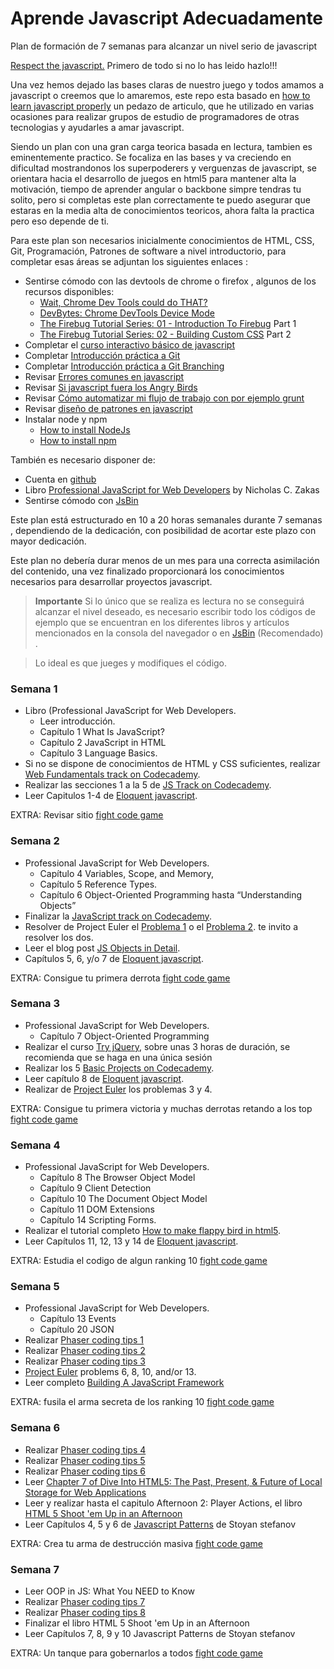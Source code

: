 # Aprende Javascript Adecuadamente

Plan de formación de 7 semanas para alcanzar un nivel serio de javascript

[Respect the javascript.](http://blog.shinetech.com/2013/10/29/respect-the-javascript/) Primero de todo si no lo has leido hazlo!!!

Una vez hemos dejado las bases claras de nuestro juego y todos amamos a javascript o creemos que lo amaremos, este repo esta basado en [how to learn javascript properly](http://javascriptissexy.com/how-to-learn-javascript-properly/) un pedazo de articulo, que he utilizado en varias ocasiones para realizar grupos de estudio de programadores de otras tecnologias y ayudarles a amar javascript.

Siendo un plan con una gran carga teorica basada en lectura, tambien es eminentemente practico. Se focaliza en las bases y va creciendo en dificultad mostrandonos los superpoderers y verguenzas de javascript, se orientara hacia el desarrollo de juegos en html5 para mantener alta la motivación, tiempo de aprender angular o backbone simpre tendras tu solito, pero si completas este plan correctamente te puedo asegurar que estaras en la media alta de conocimientos teoricos, ahora falta la practica pero eso depende de ti.

Para este plan son necesarios inicialmente conocimientos de HTML, CSS, Git, Programación, Patrones de software a nivel introductorio, para completar esas áreas se adjuntan los siguientes enlaces :

- Sentirse cómodo con las devtools de chrome o firefox , algunos de los recursos disponibles:
	- [Wait, Chrome Dev Tools could do THAT?](https://www.youtube.com/watch?v=BaneWEqNcpE)
	- [DevBytes: Chrome DevTools Device Mode](https://www.youtube.com/watch?v=FrAZWiMWRa4)
	- [The Firebug Tutorial Series: 01 - Introduction To Firebug](http://www.youtube.com/watch?v=tdIk2PztcL0)   Part 1	
	- [The Firebug Tutorial Series: 02 - Building Custom CSS](http://www.youtube.com/watch?v=f38GEk27uj4)  Part 2
- Completar el [curso interactivo básico de javascript](https://www.codeschool.com/courses/javascript-road-trip-part-1) 
- Completar [Introducción práctica a Git](https://try.github.io)
- Completar [Introducción práctica a Git Branching](http://pcottle.github.io/learnGitBranching/)
- Revisar [Errores comunes en javascript](http://presentboldly.com/elijahmanor/fixing-common-javascript-bugs)
- Revisar [Si javascript fuera los Angry Birds](http://presentboldly.com/elijahmanor/angry-birds-of-javascript)
- Revisar [Cómo automatizar mi flujo de trabajo con por ejemplo grunt](http://presentboldly.com/elijahmanor/gruntify-workflow)
- Revisar [diseño de patrones en javascript](http://code.tutsplus.com/tutorials/digging-into-design-patterns-in-javascript--net-25930)
- Instalar node y npm
	- [How to install NodeJs](http://nodejs.org/download/)
	- [How to install npm](http://blog.npmjs.org/post/85484771375/how-to-install-npm)

También es necesario disponer de:
- Cuenta en [github](http://www.github.com)
- Libro [Professional JavaScript for Web Developers](http://www.amazon.com/Professional-JavaScript-Developers-Nicholas-Zakas/dp/1118026691) by Nicholas C. Zakas
- Sentirse cómodo con [JsBin](http://jsbin.com/)

Este plan está estructurado en 10 a 20 horas semanales durante 7 semanas , dependiendo de la dedicación, con posibilidad de acortar este plazo con mayor dedicación. 

Este plan no debería durar menos de un mes para una correcta asimilación del contenido, una vez finalizado proporcionará los conocimientos necesarios para desarrollar proyectos javascript.

> **Importante**  Si lo único que se realiza es lectura no se conseguirá alcanzar el nivel deseado, es necesario escribir todo los códigos de ejemplo que se encuentran en los diferentes libros y artículos mencionados en la consola del navegador o en [JsBin](http://jsbin.com/) (Recomendado) . 

> Lo ideal es que jueges y modifiques el código.


### Semana 1

- Libro (Professional JavaScript for Web Developers.
	- Leer introducción.
	- Capítulo 1  What Is JavaScript?
	- Capítulo 2  JavaScript in HTML
	- Capítulo 3  Language Basics.
- Si no se dispone de conocimientos de HTML y CSS suficientes, realizar [Web Fundamentals track on Codecademy](http://www.codecademy.com/tracks/web).
- Realizar las secciones 1 a la 5 de [JS Track on Codecademy](http://www.codecademy.com/tracks/javascript).
- Leer Capitulos  1-4 de [Eloquent javascript](http://www.eloquentjavascript.net).

EXTRA: Revisar sitio [fight code game](http://fightcodegame.com/)

### Semana 2
- Professional JavaScript for Web Developers. 
	- Capítulo 4 Variables, Scope, and Memory, 
	- Capítulo 5 Reference Types.
	- Capítulo 6 Object-Oriented Programming hasta “Understanding Objects” 
- Finalizar la [JavaScript track on Codecademy](http://www.codecademy.com/tracks/javascript).
- Resolver de Project Euler el [Problema 1](http://projecteuler.net/problem=1) o el [Problema 2](http://projecteuler.net/problem=2). te invito a resolver los dos.
- Leer el blog post [JS Objects in Detail](http://javascriptissexy.com/javascript-objects-in-detail/). 
- Capítulos 5, 6, y/o 7 de [Eloquent javascript](http://www.eloquentjavascript.net).

EXTRA: Consigue tu primera derrota  [fight code game](http://fightcodegame.com/)

### Semana 3

- Professional JavaScript for Web Developers. 
	- Capítulo 7 Object-Oriented Programming
- Realizar el curso [Try jQuery](http://try.jquery.com/), sobre unas 3 horas de duración, se recomienda que se haga en una única sesión
- Realizar los 5  [Basic Projects on Codecademy](http://www.codecademy.com/tracks/projects).
- Leer capítulo 8 de [Eloquent javascript](http://www.eloquentjavascript.net).
- Realizar de [Project Euler](http://www.projecteuler.net/) los problemas 3 y 4.

EXTRA: Consigue tu primera victoria y muchas derrotas retando a los top  [fight code game](http://fightcodegame.com/)

### Semana 4

- Professional JavaScript for Web Developers.  
	- Capítulo 8 The Browser Object Model
	- Capítulo 9 Client Detection
	- Capítulo 10 The Document Object Model
	- Capítulo 11 DOM Extensions
	- Capítulo 14 Scripting Forms.
- Realizar el tutorial completo [How to make flappy bird in html5](http://www.codevinsky.com/phaser-2-0-tutorial-flappy-bird-part-1/).
- Leer Capítulos 11, 12, 13 y 14 de [Eloquent javascript](http://www.eloquentjavascript.net).

EXTRA: Estudia el codigo de algun ranking 10 [fight code game](http://fightcodegame.com/)

### Semana 5 

- Professional JavaScript for Web Developers. 
	- Capítulo 13 Events
	- Capítulo 20 JSON
- Realizar [Phaser coding tips 1](http://www.photonstorm.com/phaser/phaser-coding-tips-1)
- Realizar [Phaser coding tips 2](http://www.photonstorm.com/phaser/phaser-coding-tips-2)
- Realizar [Phaser coding tips 3](http://www.photonstorm.com/phaser/phaser-coding-tips-3)
- [Project Euler](http://projecteuler.net/problems) problems 6, 8, 10, and/or 13.
- Leer completo [Building A JavaScript Framework](http://dailyjs.com/files/build-a-javascript-framework.pdf)

EXTRA: fusila el arma secreta de los ranking 10 [fight code game](http://fightcodegame.com/)

### Semana 6 

- Realizar [Phaser coding tips 4](http://www.photonstorm.com/phaser/phaser-coding-tips-4)
- Realizar [Phaser coding tips 5](http://www.photonstorm.com/phaser/phaser-coding-tips-5)
- Realizar [Phaser coding tips 6](http://www.photonstorm.com/phaser/phaser-coding-tips-6)
- Leer [Chapter 7 of Dive Into HTML5: The Past, Present, & Future of Local Storage for Web Applications](http://diveintohtml5.info/storage.html)
- Leer y realizar hasta el capitulo Afternoon 2: Player Actions, el libro [HTML 5 Shoot 'em Up in an Afternoon](https://leanpub.com/html5shootemupinanafternoon)
- Leer Capítulos 4, 5 y 6 de [Javascript Patterns](http://www.amazon.com/JavaScript-Patterns-Stoyan-Stefanov/dp/0596806752/) de Stoyan stefanov

EXTRA: Crea tu arma de destrucción masiva [fight code game](http://fightcodegame.com/)


### Semana 7

- Leer OOP in JS: What You NEED to Know
- Realizar [Phaser coding tips 7](http://www.photonstorm.com/phaser/phaser-coding-tips-7)
- Realizar [Phaser coding tips 8](http://www.photonstorm.com/phaser/phaser-coding-tips-8)
- Finalizar el libro HTML 5 Shoot 'em Up in an Afternoon
- Leer Capítulos 7, 8, 9 y 10 Javascript Patterns de Stoyan stefanov

EXTRA: Un tanque para gobernarlos a todos [fight code game](http://fightcodegame.com/)
